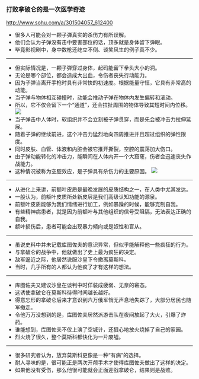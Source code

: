 ### 打败拿破仑的是一次医学奇迹 
http://www.sohu.com/a/301504057_612400
- 很多人可能会对一颗子弹真实的杀伤力有所误解。
- 他们会认为子弹没有击中要害部位的话，顶多就是身体留下弹眼。
- 毕竟影视剧中，身中数枪还屹立不倒、谈笑风生的例子真不少。
---
- 但实际情况是，一颗子弹穿过身体，起码能留下拳头大小的洞。
- 无论是哪个部位，都会造成大出血，令伤者丧失行动能力。
- 因为子弹当离开手枪时具有非常快的初速度。根据能量守恒，它具有非常高的动能。
- 当子弹与物体相互碰撞时，动能会推动子弹在物体内发生偏转和滚动。
- 所以，它不仅会留下一个“通道”，还会拉扯周围的物体导致其短时间内位移。
![](http://5b0988e595225.cdn.sohucs.com/images/20190315/04869003a3104c20a849efaedbddeddb.gif)
- 当子弹击中人体时，软组织并不会立刻被子弹贯穿，而是先会被冲击力拉伸延展。
- 随着子弹的继续前进，这个冲击力猛烈地向四周推进并且超过组织的弹性限度。
- 同时皮肤、血管、体液和内脏会被它推开撕裂，空腔的震荡加大伤口。
- 由子弹动能转化的冲击力，能瞬间在人体内开一个大窟窿，伤者会迅速丧失作战能力。
- 这种情况被称为空腔效应，是子弹具有杀伤力的主要原因。
![](http://5b0988e595225.cdn.sohucs.com/images/20190315/0e24a61550d84bbc8bf1143352837028.gif)
---
- 从进化上来讲，前额叶皮质是最晚发展的皮质结构之一，在人类中尤其发达。
- 一般认为，前额叶皮质所处新皮层是我们高级认知功能的源泉。
- 前额叶皮质能够为我们情绪进行加工，例如暴躁的时候，能够克制自我。
- 有些精神病患者，就是因为前额叶与其他组织的信号受阻隔，无法表达正确的自我。
- 额叶损伤后，患者可能会出现暴力倾向或是奴性和盲从。
---
- 虽说史料中并未记载库图佐夫的意识异常，但似乎能解释他一些疯狂的行为。
- 与拿破仑的战争中，他就做出了史上最为疯狂的决定。
- 敌军逼近之际，他居然说服沙皇下令撤离莫斯科。
- 当时，几乎所有的人都认为他疯了才有这样的想法。
---
- 库图佐夫又建议沙皇在谈判中时佯装成疲弱、无奈的窘态。
- 这诱使拿破仑在莫斯科待得时间越长越好。
- 得意忘形的拿破仑后来才意识到六万俄军悄无声息地失踪了，大部分居民也随军撤走。
- 令他万万没想到的是，库图佐夫居然派游击队在夜间放起了大火，引爆了炸药。
- 谁能想到，库图佐夫不仅上演了空城计，还狠心地放火烧掉了自己的家园。
- 烈火烧了很久，整个莫斯科都快化为一片废墟。
---
- 很多研究者认为，放弃莫斯科更像是一种“有病”的选择。
- 耐人寻味的是，很可能正是两次开颅手术才使得库图佐夫做出了这样的决定。
- 如果他没有受伤，那么他很可能就会正面迎战拿破仑，结果则是战败。